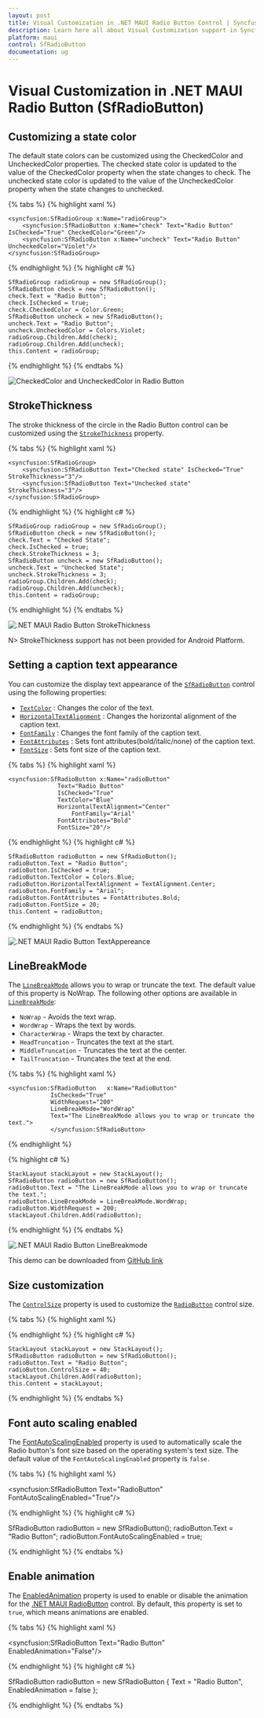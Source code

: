 ```yaml
---
layout: post
title: Visual Customization in .NET MAUI Radio Button Control | Syncfusion
description: Learn here all about Visual Customization support in Syncfusion .NET MAUI Radio Button (SfRadioButton) control and more.
platform: maui
control: SfRadioButton
documentation: ug 
---
```


# Visual Customization in .NET MAUI Radio Button (SfRadioButton)

## Customizing a state color

The default state colors can be customized using the CheckedColor and UncheckedColor properties. The checked state color is updated to the value of the CheckedColor property when the state changes to check. The unchecked state color is updated to the value of the UncheckedColor property when the state changes to unchecked.

{% tabs %}
{% highlight xaml %}

	<syncfusion:SfRadioGroup x:Name="radioGroup">
		<syncfusion:SfRadioButton x:Name="check" Text="Radio Button" IsChecked="True" CheckedColor="Green"/>
		<syncfusion:SfRadioButton x:Name="uncheck" Text="Radio Button" UncheckedColor="Violet"/>
	</syncfusion:SfRadioGroup>

{% endhighlight %}
{% highlight c# %}

	SfRadioGroup radioGroup = new SfRadioGroup();
	SfRadioButton check = new SfRadioButton();
	check.Text = "Radio Button";
	check.IsChecked = true;
	check.CheckedColor = Color.Green;
	SfRadioButton uncheck = new SfRadioButton();
	uncheck.Text = "Radio Button";
	uncheck.UncheckedColor = Colors.Violet;
	radioGroup.Children.Add(check);
	radioGroup.Children.Add(uncheck);
	this.Content = radioGroup;

{% endhighlight %}
{% endtabs %}

![CheckedColor and UncheckedColor in Radio Button](Images/VisualCustomization/statecolor.png)

## StrokeThickness

The stroke thickness of the circle in the Radio Button control can be customized using the [`StrokeThickness`](https://help.syncfusion.com/cr/maui/Syncfusion.Maui.Buttons.ToggleButton.html#Syncfusion_Maui_Buttons_ToggleButton_StrokeThickness) property.  

{% tabs %}
{% highlight xaml %}

	<syncfusion:SfRadioGroup>
		<syncfusion:SfRadioButton Text="Checked state" IsChecked="True" StrokeThickness="3"/>
		<syncfusion:SfRadioButton Text="Unchecked state" StrokeThickness="3"/>
	</syncfusion:SfRadioGroup>

{% endhighlight %}
{% highlight c# %}

	SfRadioGroup radioGroup = new SfRadioGroup();
	SfRadioButton check = new SfRadioButton();
	check.Text = "Checked State";
	check.IsChecked = true;
	check.StrokeThickness = 3;
	SfRadioButton uncheck = new SfRadioButton();
	uncheck.Text = "Unchecked State";
	uncheck.StrokeThickness = 3;
	radioGroup.Children.Add(check);
	radioGroup.Children.Add(uncheck);
	this.Content = radioGroup;

{% endhighlight %}
{% endtabs %}

![.NET MAUI Radio Button StrokeThickness](Images/VisualCustomization/radiostrokethickness.png)

N> StrokeThickness support has not been provided for Android Platform.

## Setting a caption text appearance 

You can customize the display text appearance of the [`SfRadioButton`](https://help.syncfusion.com/cr/maui/Syncfusion.Maui.Buttons.SfRadioButton.html) control using the following properties:

* [`TextColor`](https://help.syncfusion.com/cr/maui/Syncfusion.Maui.Buttons.ToggleButton.html#Syncfusion_Maui_Buttons_ToggleButton_TextColor) : Changes the color of the text.
* [`HorizontalTextAlignment`](https://help.syncfusion.com/cr/maui/Syncfusion.Maui.Buttons.ToggleButton.html#Syncfusion_Maui_Buttons_ToggleButton_HorizontalTextAlignment) : Changes the horizontal alignment of the caption text.
* [`FontFamily`](https://help.syncfusion.com/cr/maui/Syncfusion.Maui.Buttons.ToggleButton.html#Syncfusion_Maui_Buttons_ToggleButton_FontFamily) : Changes the font family of the caption text.
* [`FontAttributes`](https://help.syncfusion.com/cr/maui/Syncfusion.Maui.Buttons.ToggleButton.html#Syncfusion_Maui_Buttons_ToggleButton_FontAttributes) : Sets font attributes(bold/italic/none) of the caption text.
* [`FontSize`](https://help.syncfusion.com/cr/maui/Syncfusion.Maui.Buttons.ToggleButton.html#Syncfusion_Maui_Buttons_ToggleButton_FontSize) : Sets font size of the caption text.


{% tabs %}
{% highlight xaml %}

	<syncfusion:SfRadioButton x:Name="radioButton" 
				  Text="Radio Button" 
				  IsChecked="True" 
				  TextColor="Blue" 
				  HorizontalTextAlignment="Center" 
			          FontFamily="Arial" 
				  FontAttributes="Bold" 
				  FontSize="20"/>

{% endhighlight %}
{% highlight c# %}

	SfRadioButton radioButton = new SfRadioButton();
	radioButton.Text = "Radio Button";
	radioButton.IsChecked = true;
	radioButton.TextColor = Colors.Blue;
	radioButton.HorizontalTextAlignment = TextAlignment.Center;
	radioButton.FontFamily = "Arial";
	radioButton.FontAttributes = FontAttributes.Bold;
	radioButton.FontSize = 20;
	this.Content = radioButton;

{% endhighlight %}
{% endtabs %}

![.NET MAUI Radio Button TextAppereance](Images/VisualCustomization/textappearance.png)

## LineBreakMode

The [`LineBreakMode`](https://help.syncfusion.com/cr/maui/Syncfusion.Maui.Buttons.SfRadioButton.html#Syncfusion_Maui_Buttons_SfRadioButton_LineBreakMode) allows you to wrap or truncate the text. The default value of this property is NoWrap. The following other options are available in [`LineBreakMode`](https://help.syncfusion.com/cr/maui/Syncfusion.Maui.Buttons.SfRadioButton.html#Syncfusion_Maui_Buttons_SfRadioButton_LineBreakMode):

*   `NoWrap` - Avoids the text wrap.
*   `WordWrap` - Wraps the text by words.
*   `CharacterWrap` - Wraps the text by character.
*   `HeadTruncation` - Truncates the text at the start.
*   `MiddleTruncation` - Truncates the text at the center.
*   `TailTruncation` - Truncates the text at the end.

{% tabs %}
{% highlight xaml %}

    <syncfusion:SfRadioButton   x:Name="RadioButton" 
				IsChecked="True" 
				WidthRequest="200" 
				LineBreakMode="WordWrap" 
				Text="The LineBreakMode allows you to wrap or truncate the text.">
				</syncfusion:SfRadioButton>

{% endhighlight %}

{% highlight c# %}

    StackLayout stackLayout = new StackLayout();
    SfRadioButton radioButton = new SfRadioButton();
    radioButton.Text = "The LineBreakMode allows you to wrap or truncate the text.";
    radioButton.LineBreakMode = LineBreakMode.WordWrap;
    radioButton.WidthRequest = 200;
    stackLayout.Children.Add(radioButton);

{% endhighlight %}
{% endtabs %}

![.NET MAUI Radio Button LineBreakmode](Images/VisualCustomization/linebreakmode.png)


This demo can be downloaded from [GitHub link](https://github.com/SyncfusionExamples/How-to-wrap-text-in-DOTNET-MAUI-RadiButton)


## Size customization

The [`ControlSize`](https://help.syncfusion.com/cr/maui/Syncfusion.Maui.Buttons.ToggleButton.html#Syncfusion_Maui_Buttons_ToggleButton_ControlSize) property is used to customize the [`RadioButton`](https://help.syncfusion.com/cr/maui/Syncfusion.Maui.Buttons.SfRadioButton.html) control size. 

{% tabs %}
{% highlight xaml %}

<StackLayout>
    <syncfusion:SfRadioButton Text="RadioButton" ControlSize="40"/>
</StackLayout>

{% endhighlight %}
{% highlight c# %}

	StackLayout stackLayout = new StackLayout();
	SfRadioButton radioButton = new SfRadioButton();
	radioButton.Text = "Radio Button";
	radioButton.ControlSize = 40;
	stackLayout.Children.Add(radioButton);
	this.Content = stackLayout;

{% endhighlight %}
{% endtabs %}

## Font auto scaling enabled
The [FontAutoScalingEnabled](https://help.syncfusion.com/cr/maui/Syncfusion.Maui.Buttons.ToggleButton.html#Syncfusion_Maui_Buttons_ToggleButton_FontAutoScalingEnabled) property is used to automatically scale the Radio button's font size based on the operating system's text size. The default value of the `FontAutoScalingEnabled` property is `false.`

{% tabs %}
{% highlight xaml %}

<syncfusion:SfRadioButton Text="RadioButton" FontAutoScalingEnabled="True"/>

{% endhighlight %}
{% highlight c# %}

SfRadioButton radioButton = new SfRadioButton();
radioButton.Text = "Radio Button";
radioButton.FontAutoScalingEnabled = true;

{% endhighlight %}
{% endtabs %}

## Enable animation
The [EnabledAnimation](https://help.syncfusion.com/cr/maui/Syncfusion.Maui.Buttons.ToggleButton.html#Syncfusion_Maui_Buttons_ToggleButton_EnabledAnimation) property is used to enable or disable the animation for the [.NET MAUI RadioButton](https://help.syncfusion.com/cr/maui/Syncfusion.Maui.Buttons.SfRadioButton.html) control. By default, this property is set to `true`, which means animations are enabled.

{% tabs %}
{% highlight xaml %}

<syncfusion:SfRadioButton Text="Radio Button" EnabledAnimation="False"/>

{% endhighlight %}
{% highlight c# %}

SfRadioButton radioButton = new SfRadioButton
{
	Text = "Radio Button",
	EnabledAnimation = false
};

{% endhighlight %}
{% endtabs %}